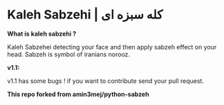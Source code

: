 # Kaleh Sabzehi  |   کله سبزه ای 

**What is kaleh sabzehi ?**

Kaleh Sabzehei detecting your face and then apply sabzeh effect on your head.
Sabzeh is symbol of iranians norooz.



**v1.1:**

v1.1 has some bugs !
if you want to contribute send your pull request.



**This repo forked from amin3mej/python-sabzeh**

